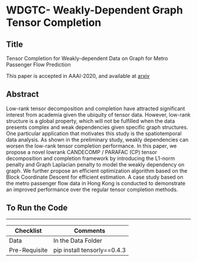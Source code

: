 # WDGTC- Weakly-Dependent Graph Tensor Completion

## Title
Tensor Completion for Weakly-dependent Data on Graph for Metro Passenger Flow Prediction

This paper is accepted in AAAI-2020, and available at [arxiv](https://arxiv.org/abs/1912.05693)

## Abstract
Low-rank tensor decomposition and completion have attracted significant interest from academia given the ubiquity
of tensor data. However, low-rank structure is a global property, which will not be fulfilled when the data presents complex
and weak dependencies given specific graph structures. One particular application that motivates this study is the spatiotemporal
data analysis. As shown in the preliminary study, weakly dependencies can worsen the low-rank tensor completion performance. In this paper, we propose a novel lowrank CANDECOMP / PARAFAC (CP) tensor decomposition and completion framework by introducing the L1-norm penalty and Graph Laplacian penalty to model the weakly dependency on graph. We further propose an efficient optimization algorithm based on the Block Coordinate Descent for efficient estimation. A case study based on the metro passenger flow data in Hong Kong is conducted to demonstrate an improved performance over the regular tensor completion methods.

## To Run the Code

----------------------------------------------
| Checklist | Comments |
|----------------|----------------------|
| Data | In the Data Folder |
| Pre-Requisite| pip install tensorly==0.4.3|
